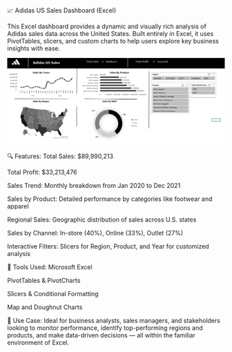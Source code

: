 📈 Adidas US Sales Dashboard (Excel)


This Excel dashboard provides a dynamic and visually rich analysis of Adidas sales data across the United States. Built entirely in Excel, it uses PivotTables, slicers, and custom charts to help users explore key business insights with ease.

![Adidas US Sales Dashboard](https://github.com/AhmedElamin20/Adidas-US-sales/raw/main/Screenshot%20(49).png)

🔍 Features:
Total Sales: $89,990,213

Total Profit: $33,213,476

Sales Trend: Monthly breakdown from Jan 2020 to Dec 2021

Sales by Product: Detailed performance by categories like footwear and apparel

Regional Sales: Geographic distribution of sales across U.S. states

Sales by Channel: In-store (40%), Online (33%), Outlet (27%)

Interactive Filters: Slicers for Region, Product, and Year for customized analysis

📁 Tools Used:
Microsoft Excel

PivotTables & PivotCharts

Slicers & Conditional Formatting

Map and Doughnut Charts

📌 Use Case:
Ideal for business analysts, sales managers, and stakeholders looking to monitor performance, identify top-performing regions and products, and make data-driven decisions — all within the familiar environment of Excel.
